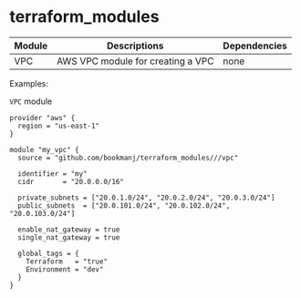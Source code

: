 # terraform_modules
Module | Descriptions | Dependencies
--- | --- | ---
VPC | AWS VPC module for creating a VPC | none

Examples: 

`VPC` module
~~~
provider "aws" {
  region = "us-east-1"
}

module "my_vpc" {
  source = "github.com/bookmanj/terraform_modules///vpc"

  identifier = "my"
  cidr       = "20.0.0.0/16"

  private_subnets = ["20.0.1.0/24", "20.0.2.0/24", "20.0.3.0/24"]
  public_subnets  = ["20.0.101.0/24", "20.0.102.0/24", "20.0.103.0/24"]

  enable_nat_gateway = true
  single_nat_gateway = true

  global_tags = {
    Terraform   = "true"
    Environment = "dev"
  }
}
~~~
